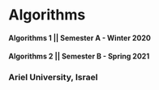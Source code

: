# Algorithms

#### Algorithms 1 || Semester A - Winter 2020

#### Algorithms 2 || Semester B - Spring 2021

### Ariel University, Israel

